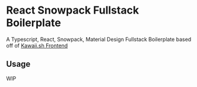 # React Snowpack Fullstack Boilerplate
A Typescript, React, Snowpack, Material Design Fullstack Boilerplate based off of [Kawaii.sh Frontend](https://github.com/Riku32/kawaii.sh/tree/rewrite/frontend)

## Usage
WIP
